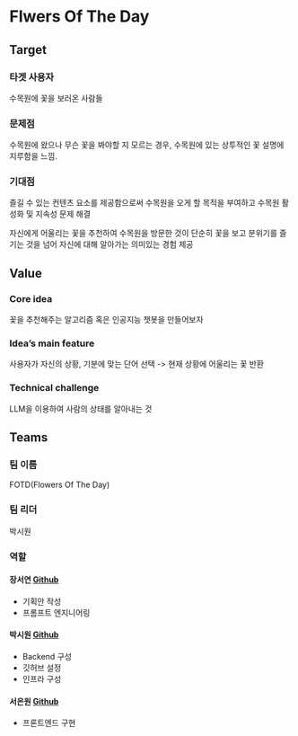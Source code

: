 # Flwers Of The Day

## Target

### 타겟 사용자
수목원에 꽃을 보러온 사람들

### 문제점
수목원에 왔으나 무슨 꽃을 봐야할 지 모르는 경우, 수목원에 있는 상투적인 꽃 설명에 지루함을 느낌.

### 기대점
즐길 수 있는 컨텐츠 요소를 제공함으로써 수목원을 오게 할 목적을 부여하고 수목원 활성화 및 지속성 문제 해결

자신에게 어울리는 꽃을 추천하여 수목원을 방문한 것이 단순히 꽃을 보고 분위기를 즐기는 것을 넘어 자신에 대해 알아가는 의미있는 경험 제공

## Value
### Core idea
꽃을 추천해주는 알고리즘 혹은 인공지능 챗봇을 만들어보자

### Idea’s main feature
사용자가 자신의 상황, 기분에 맞는 단어 선택 -> 현재 상황에 어울리는 꽃 반환

### Technical challenge
LLM을 이용하여 사람의 상태를 알아내는 것

## Teams

### 팀 이름
FOTD(Flowers Of The Day)

### 팀 리더
박시원

### 역할

#### 장서연  [Github](https://github.com/Jangseo5160)
- 기획안 작성
- 프롬프트 엔지니어링

#### 박시원 [Github](https://github.com/siwonpada)
- Backend 구성
- 깃허브 설정
- 인프라 구성

#### 서은원 [Github](https://github.com/seunwon)
- 프론트엔드 구현

